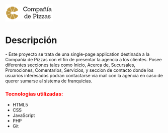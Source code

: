<img width="30%" src="https://github.com/davidboxler/responsive_pizzeria_website/blob/master/images/logo-horizontal.png" alt="logo-pizzeria" />
<h1>Descripción</h1>

<p>
- Este proyecto se trata de una single-page application destinada a la Compañía de Pizzas con el fin de presentar la agencia a los clientes. Posee diferentes
secciones tales como Inicio, Acerca de, Sucursales, Promociones, Comentarios, Servicios, y seccion de contacto donde los usuarios interesados podran contactarse
vía mail con la agencia en caso de querer sumarse al sistema de franquicias.    
</p> 

<h3 style='color: red'> Tecnologías utilizadas: </h3>

<ul>
  <li>HTML5</li>
  <li>CSS</li>
  <li>JavaScript</li>
  <li>PHP</li>
  <li>Git</li>
</ul>


